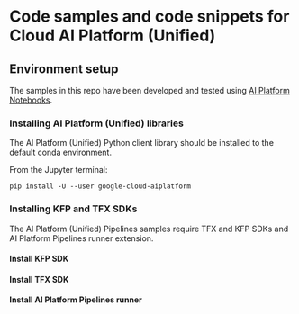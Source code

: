 # Code samples and code snippets for Cloud AI Platform (Unified)

## Environment setup

The samples in this repo have been developed and tested using [AI Platform Notebooks](https://cloud.google.com/ai-platform-notebooks). 

### Installing AI Platform (Unified) libraries 

The AI Platform (Unified) Python client library should be installed to the default conda environment.

From the Jupyter terminal:

```
pip install -U --user google-cloud-aiplatform
```

### Installing KFP and TFX SDKs

The AI Platform (Unified) Pipelines samples require TFX and KFP SDKs and AI Platform Pipelines runner extension.

#### Install KFP SDK

#### Install TFX SDK

#### Install AI Platform Pipelines runner

